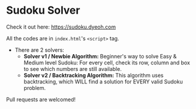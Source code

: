 # Sudoku Solver
Check it out here: <https://sudoku.dyeoh.com>

All the codes are in `index.html`'s `<script>` tag.
- There are 2 solvers: 
  - **Solver v1 / Newbie Algorithm:** Beginner's way to solve Easy & Medium level Sudoku: For every cell, check its row, column and box to see which numbers are still available.
  - **Solver v2 / Backtracking Algorithm:** This algorithm uses backtracking, which WILL find a solution for EVERY valid Sudoku problem.


Pull requests are welcomed!
